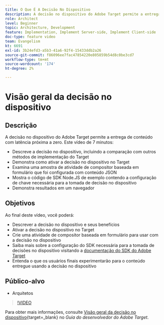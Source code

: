 ```yaml
---
title: O Que É A Decisão No Dispositivo
description: A decisão no dispositivo do Adobe Target permite a entrega de conteúdo com latência próxima a zero. Assista a este vídeo para saber mais sobre a decisão no dispositivo e como ativá-la.
role: Architect
level: Beginner
topic: Architecture, Development
feature: Implementation, Implement Server-side, Implement Client-side
doc-type: feature video
team: Evangelism
kt: 6691
exl-id: 3b24efd3-a5b3-41a6-92f4-15433ddb2a26
source-git-commit: f86096ee7fac47854220e805859b54d8c0be3cd7
workflow-type: tm+mt
source-wordcount: '174'
ht-degree: 2%

---
```


# Visão geral da decisão no dispositivo

## Descrição

A decisão no dispositivo do Adobe Target permite a entrega de conteúdo com latência próxima a zero. Este vídeo de 7 minutos:

* Descreve a decisão no dispositivo, incluindo a comparação com outros métodos de implementação do Target
* Demonstra como ativar a decisão no dispositivo no Target
* Examina uma amostra de atividade de compositor baseada em formulário que foi configurada com conteúdo JSON
* Mostra o código de SDK Node.JS de exemplo contendo a configuração de chave necessária para a tomada de decisão no dispositivo
* Demonstra resultados em um navegador

## Objetivos

Ao final deste vídeo, você poderá:

* Descrever a decisão no dispositivo e seus benefícios
* Ativar a decisão no dispositivo no Target
* Crie uma atividade de compositor baseada em formulário para usar com a decisão no dispositivo
* Saiba mais sobre a configuração do SDK necessária para a tomada de decisões no dispositivo visitando a [documentação do SDK do Adobe Target](https://adobetarget-sdks.gitbook.io/docs/on-device-decisioning/introduction-to-on-device-decisioning)
* Entenda o que os usuários finais experimentarão para o conteúdo entregue usando a decisão no dispositivo

## Público-alvo

* Arquitetos

>[!VIDEO](https://video.tv.adobe.com/v/329032/?quality=12)

Para obter mais informações, consulte [Visão geral da decisão no dispositivo](https://experienceleague.adobe.com/docs/target-dev/developer/server-side/on-device-decisioning/overview.html?lang=pt-BR){target=_blank} no *Guia do desenvolvedor do Adobe Target*.
